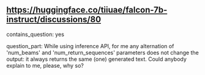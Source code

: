 ## https://huggingface.co/tiiuae/falcon-7b-instruct/discussions/80

contains_question: yes

question_part: While using inference API, for me any alternation of 'num_beams' and 'num_return_sequences' parameters does not change the output: it always returns the same (one) generated text. Could anybody explain to me, please, why so?